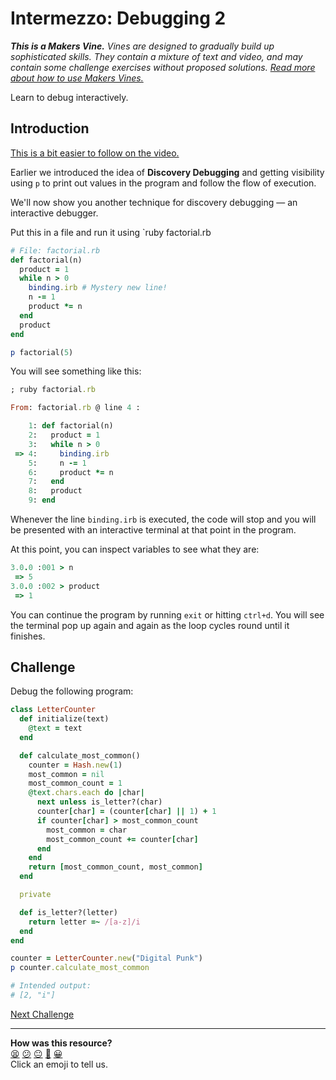 # Intermezzo: Debugging 2

_**This is a Makers Vine.** Vines are designed to gradually build up sophisticated skills. They contain a mixture of text and video, and may contain some challenge exercises without proposed solutions. [Read more about how to use Makers
Vines.](https://github.com/makersacademy/course/blob/main/labels/vines.md)_

Learn to debug interactively.

## Introduction

[This is a bit easier to follow on the video.](https://youtu.be/gg_xGT2pjSk)

Earlier we introduced the idea of **Discovery Debugging** and getting visibility
using `p` to print out values in the program and follow the flow of execution.

We'll now show you another technique for discovery debugging — an interactive
debugger.

Put this in a file and run it using `ruby factorial.rb

```ruby
# File: factorial.rb
def factorial(n)
  product = 1
  while n > 0
    binding.irb # Mystery new line!
    n -= 1
    product *= n
  end
  product
end

p factorial(5)
```

You will see something like this:

```ruby
; ruby factorial.rb

From: factorial.rb @ line 4 :

    1: def factorial(n)
    2:   product = 1
    3:   while n > 0
 => 4:     binding.irb
    5:     n -= 1
    6:     product *= n
    7:   end
    8:   product
    9: end
```

Whenever the line `binding.irb` is executed, the code will stop and you will be
presented with an interactive terminal at that point in the program.

At this point, you can inspect variables to see what they are:

```ruby
3.0.0 :001 > n
 => 5
3.0.0 :002 > product
 => 1
```

You can continue the program by running `exit` or hitting `ctrl+d`. You will see
the terminal pop up again and again as the loop cycles round until it finishes.

## Challenge

Debug the following program:

```ruby
class LetterCounter
  def initialize(text)
    @text = text
  end

  def calculate_most_common()
    counter = Hash.new(1)
    most_common = nil
    most_common_count = 1
    @text.chars.each do |char|
      next unless is_letter?(char)
      counter[char] = (counter[char] || 1) + 1
      if counter[char] > most_common_count
        most_common = char
        most_common_count += counter[char]
      end
    end
    return [most_common_count, most_common]
  end

  private

  def is_letter?(letter)
    return letter =~ /[a-z]/i
  end
end

counter = LetterCounter.new("Digital Punk")
p counter.calculate_most_common

# Intended output:
# [2, "i"]
```


[Next Challenge](08_test_drive_a_class_system.md)

<!-- BEGIN GENERATED SECTION DO NOT EDIT -->

---

**How was this resource?**  
[😫](https://airtable.com/shrUJ3t7KLMqVRFKR?prefill_Repository=makersacademy%2Fgolden-square&prefill_File=challenges%2F07_intermezzo_debugging_2.md&prefill_Sentiment=😫) [😕](https://airtable.com/shrUJ3t7KLMqVRFKR?prefill_Repository=makersacademy%2Fgolden-square&prefill_File=challenges%2F07_intermezzo_debugging_2.md&prefill_Sentiment=😕) [😐](https://airtable.com/shrUJ3t7KLMqVRFKR?prefill_Repository=makersacademy%2Fgolden-square&prefill_File=challenges%2F07_intermezzo_debugging_2.md&prefill_Sentiment=😐) [🙂](https://airtable.com/shrUJ3t7KLMqVRFKR?prefill_Repository=makersacademy%2Fgolden-square&prefill_File=challenges%2F07_intermezzo_debugging_2.md&prefill_Sentiment=🙂) [😀](https://airtable.com/shrUJ3t7KLMqVRFKR?prefill_Repository=makersacademy%2Fgolden-square&prefill_File=challenges%2F07_intermezzo_debugging_2.md&prefill_Sentiment=😀)  
Click an emoji to tell us.

<!-- END GENERATED SECTION DO NOT EDIT -->
